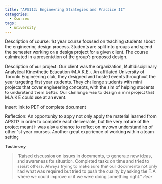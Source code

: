 ```yaml
---
title: "APS112: Engineering Strategies and Practice II"
categories:
  - Courses
tags:
  - university
---
```

Description of course:
1st year course focused on teaching students about the engineering design process. Students are split into groups and spend the semester working on a design project for a given client. The course culminated in a presentation of the group’s proposed design.

Description of our project:
Our client was the organization, Multidisciplinary Analytical Kinesthetic Education (M.A.K.E.). An affiliated University of Toronto Engineering club, they designed and hosted events throughout the year targeting first year students. They challenge students with mini projects that cover engineering concepts, with the aim of helping students to understand them better. Our challenge was to design a mini project that M.A.K.E could use at an event. 

Insert link to PDF of complete document

Reflection:
An opportunity to apply not only apply the material learned from APS112 in order to complete each deliverable, but the very nature of the project meant it was also a chance to reflect on my own understanding of other 1st year courses. Another great experience of working within a team setting

Testimony
> “Raised discussion on issues in documents, to generate new ideas, and awareness for situation. Completed tasks on time and tried to assist others. Always trying to make sure that our documents not only had what was required but tried to push the quality by asking the T.A where we could improve or if we were doing something right.”
> <cite>Peer</cite>
